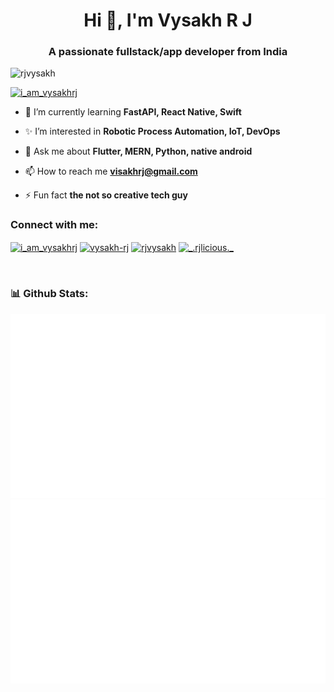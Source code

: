 
<h1 align="center">Hi 👋, I'm Vysakh R J</h1>
<h3 align="center">A passionate fullstack/app developer from India</h3>

<p align="left"> <img src="https://komarev.com/ghpvc/?username=rjvysakh&label=Profile%20views&color=0e75b6&style=flat" alt="rjvysakh" /> </p>
<!-- 
<p align="left"> <a href="https://github.com/ryo-ma/github-profile-trophy"><img src="https://github-profile-trophy.vercel.app/?username=vysakhrj" alt="vysakhrj" /></a> </p> -->

<p align="left"> <a href="https://twitter.com/i_am_vysakhrj" target="blank"><img src="https://img.shields.io/twitter/follow/i_am_vysakhrj?logo=twitter&style=for-the-badge" alt="i_am_vysakhrj" /></a> </p>

- 🌱 I’m currently learning **FastAPI, React Native, Swift**

- ✨ I’m interested in **Robotic Process Automation, IoT, DevOps**

- 💬 Ask me about **Flutter, MERN, Python, native android**

- 📫 How to reach me **visakhrj@gmail.com**

- ⚡ Fun fact **the not so creative tech guy**

<h3 align="left">Connect with me:</h3>
<p align="left">
<a href="https://twitter.com/i_am_vysakhrj" target="blank"><img align="center" src="https://raw.githubusercontent.com/rahuldkjain/github-profile-readme-generator/master/src/images/icons/Social/twitter.svg" alt="i_am_vysakhrj" height="30" width="40" /></a>
<a href="https://in.linkedin.com/in/vysakh-rj-85873814b" target="blank"><img align="center" src="https://raw.githubusercontent.com/rahuldkjain/github-profile-readme-generator/master/src/images/icons/Social/linked-in-alt.svg" alt="vysakh-rj" height="30" width="40" /></a>
<a href="https://fb.com/rjvysakh" target="blank"><img align="center" src="https://raw.githubusercontent.com/rahuldkjain/github-profile-readme-generator/master/src/images/icons/Social/facebook.svg" alt="rjvysakh" height="30" width="40" /></a>
<a href="https://instagram.com/_.rjlicious._" target="blank"><img align="center" src="https://raw.githubusercontent.com/rahuldkjain/github-profile-readme-generator/master/src/images/icons/Social/instagram.svg" alt="_.rjlicious._" height="30" width="40" /></a>
</p>
 
 <br>
 <h3 align="left">📊 Github Stats:</h3>
<a href='https://github.com/rjvysakh/github-stats-transparent'>
  
![Stats Overview](https://raw.githubusercontent.com/rjvysakh/github-stats-transparent/output/generated/overview.svg)
![Most Used Languages](https://raw.githubusercontent.com/rjvysakh/github-stats-transparent/output/generated/languages.svg)

</a>

<br>
